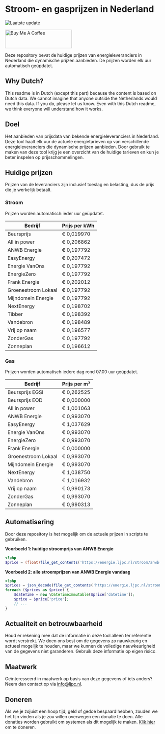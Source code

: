 # Stroom- en gasprijzen in Nederland

![Laatste update](https://img.shields.io/badge/laatste%20update-2023--08--03%2000%3A00%20CET-brightgreen)

<a href="https://www.buymeacoffee.com/Lars-" target="_blank"><img src="https://cdn.buymeacoffee.com/buttons/v2/default-orange.png" alt="Buy Me A Coffee" height="60" style="height: 60px !important;width: 217px !important;" ></a>

Deze repository bevat de huidige prijzen van energieleveranciers in Nederland die dynamische prijzen aanbieden. De prijzen worden elk uur automatisch geüpdatet.

## Why Dutch?

This readme is in Dutch (except this part) because the content is based on Dutch data. We cannot imagine that anyone outside the Netherlands would need this data. If you do, please let us know. Even with this Dutch readme, we think
everyone will understand how it works.

## Doel

Het aanbieden van prijsdata van bekende energieleveranciers in Nederland. Deze tool haalt elk uur de actuele energietarieven op van verschillende energieleveranciers die dynamische prijzen aanbieden. Door gebruik te maken van deze tool
krijg je een overzicht van de huidige tarieven en kun je beter inspelen op prijsschommelingen.

## Huidige prijzen

Prijzen van de leveranciers zijn inclusief toeslag en belasting, dus de prijs die je werkelijk betaalt.

### Stroom

Prijzen worden automatisch ieder uur geüpdatet.

 Bedrijf | Prijs per kWh 
---------|---------------
Beursprijs | € 0,019970
All in power | € 0,206862
ANWB Energie | € 0,197792
EasyEnergy | € 0,207472
Energie VanOns | € 0,197792
EnergieZero | € 0,197792
Frank Energie | € 0,202012
Groenestroom Lokaal | € 0,197792
Mijndomein Energie | € 0,197792
NextEnergy | € 0,198702
Tibber | € 0,198392
Vandebron | € 0,198489
Vrij op naam | € 0,196577
ZonderGas | € 0,197792
Zonneplan | € 0,196612


### Gas

Prijzen worden automatisch iedere dag rond 07.00 uur geüpdatet.

 Bedrijf | Prijs per m³ 
---------|--------------
Beursprijs EGSI | € 0,262525
Beursprijs EOD | € 0,000000
All in power | € 1,001063
ANWB Energie | € 0,993070
EasyEnergy | € 1,037629
Energie VanOns | € 0,993070
EnergieZero | € 0,993070
Frank Energie | € 0,000000
Groenestroom Lokaal | € 0,993070
Mijndomein Energie | € 0,993070
NextEnergy | € 1,038750
Vandebron | € 1,016932
Vrij op naam | € 0,990173
ZonderGas | € 0,993070
Zonneplan | € 0,990313


## Automatisering

Door deze repository is het mogelijk om de actuele prijzen in scripts te gebruiken.

**Voorbeeld 1: huidige stroomprijs van ANWB Energie**

```php
<?php
$price = (float)file_get_contents('https://energie.ljpc.nl/stroom/anwb-energie-nu.txt');

```

**Voorbeeld 2: alle stroomprijzen van ANWB Energie vandaag**

```php
<?php
$prices = json_decode(file_get_contents('https://energie.ljpc.nl/stroom/all-in-power-vandaag.json'),true);
foreach ($prices as $price) {
    $dateTime = new \DateTimeImmutable($price['datetime']);
    $price = $price['price'];
    // ...
}
```

## Actualiteit en betrouwbaarheid

Houd er rekening mee dat de informatie in deze tool alleen ter referentie wordt verstrekt. We doen ons best om de gegevens zo nauwkeurig en actueel mogelijk te houden, maar we kunnen de volledige nauwkeurigheid van de gegevens niet
garanderen. Gebruik deze informatie op eigen risico.

## Maatwerk

Geïnteresseerd in maatwerk op basis van deze gegevens of iets anders? Neem dan contact op
via [info@ljpc.nl](mailto:info@ljpc.nl?subject=Energie%20prijzen).

## Doneren

Als we je zojuist een hoop tijd, geld of gedoe bespaard hebben, zouden we het fijn vinden als je zou willen overwegen een
donatie te doen. Alle donaties worden gebruikt om systemen als dit mogelijk te
maken. [Klik hier](https://www.buymeacoffee.com/Lars-) om te doneren.
